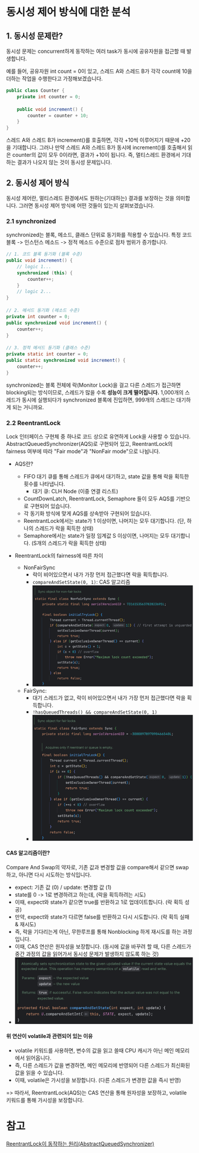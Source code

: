 # 동시성 제어 방식에 대한 분석

## 1. 동시성 문제란?

동시성 문제는 concurrent하게 동작하는 여러 task가 동시에 공유자원을 접근할 때 발생합니다. 

예를 들어, 공유자원 int count = 0이 있고, 스레드 A와 스레드 B가 각각 count에 10을 더하는 작업을 수행한다고 가정해보겠습니다.

```java
public class Counter {
    private int counter = 0;

    public void increment() {
        counter = counter + 10;
    }
}
```

스레드 A와 스레드 B가 increment()를 호출하면, 각각 +10씩 이루어지기 때문에 +20을 기대합니다.
그러나 만약 스레드 A와 스레드 B가 동시에 increment()를 호출해서 읽은 counter의 값이 모두 0이라면, 결과가 +10이 됩니다.
즉, 멀티스레드 환경에서 기대하는 결과가 나오지 않는 것이 동시성 문제입니다.

## 2. 동시성 제어 방식

동시성 제어란, 멀티스레드 환경에서도 원하는(기대하는) 결과를 보장하는 것을 의미합니다. 
그러면 동시성 제어 방식에 어떤 것들이 있는지 살펴보겠습니다.

### 2.1 synchronized

synchronized는 블록, 메소드, 클래스 단위로 동기화를 적용할 수 있습니다. 특정 코드 블록 -> 인스턴스 메소드 -> 정적 메소드 수준으로 점차 범위가 증가합니다.

```java
// 1. 코드 블록 동기화 (블록 수준)
public void increment() {
    // logic 1...
	synchronized (this) {
  		counter++;
  	}
  	// logic 2...
}
  
// 2. 메서드 동기화 (메소드 수준)
private int counter = 0;
public synchronized void increment() {
	counter++;
}
  
// 3. 정적 메서드 동기화 (클래스 수준)
private static int counter = 0;
public static synchronized void increment() {
	counter++;
}
```

synchronized는 블록 전체에 락(Monitor Lock)을 걸고 다른 스레드가 접근하면 blocking되는 방식이므로, 스레드가 많을 수록 **성능이 크게 떨어집니다.**
1,000개의 스레드가 동시에 실행되다가 synchronized 블록에 진입하면, 999개의 스레드는 대기하게 되는 거니까요.

### 2.2 ReentrantLock

Lock 인터페이스 구현체 중 하나로 코드 상으로 유연하게 Lock을 사용할 수 있습니다.
AbstractQueuedSynchronizer(AQS)로 구현되어 있고, ReentrantLock의 fairness 여부에 따라 "Fair mode"과 "NonFair mode"으로 나뉩니다.

- AQS란?
  - FIFO 대기 큐를 통해 스레드가 큐에서 대기하고, state 값을 통해 락을 획득한 횟수를 나타냅니다.
    - 대기 큐: CLH Node (이중 연결 리스트)
  - CountDownLatch, ReentrantLock, Semaphore 들이 모두 AQS를 기반으로 구현되어 있습니다.
  - 각 동기화 방식에 맞게 AQS를 상속받아 구현되어 있습니다. 
  - ReentrantLock에서는 state가 1 이상이면, 나머지는 모두 대기합니다. (단, 하나의 스레드가 락을 획득한 상태)
  - Semaphore에서는 state가 일정 임계값 S 이상이면, 나머지는 모두 대기합니다. (S개의 스레드가 락을 획득한 상태)

- ReentrantLock의 fairness에 따른 차이
  - NonFairSync
    - 락이 비어있으면서 내가 가장 먼저 접근했다면 락을 획득합니다.
    - `compareAndSetState(0, 1)`: CAS 알고리즘
    - ![img.png](img.png)
  - FairSync:
    - 대기 스레드가 없고, 락이 비어있으면서 내가 가장 먼저 접근했다면 락을 획득합니다.
    - `!hasQueuedThreads() && compareAndSetState(0, 1)`
    - ![img_1.png](img_1.png)


#### CAS 알고리즘이란?
Compare And Swap의 약자로, 기존 값과 변경할 값을 compare해서 같으면 swap하고, 아니면 다시 시도하는 방식입니다.
- expect: 기존 값 (0) / update: 변경할 값 (1)
- state를 0 -> 1로 변경하려고 하는데, (락을 획득하려는 시도)
- 이때, expect와 state가 같으면 true를 반환하고 1로 업데이트합니다. (락 획득 성공)
- 만약, expect와 state가 다르면 false를 반환하고 다시 시도합니다. (락 획득 실패 & 재시도)
- 즉, 락을 기다리는게 아닌, 무한루프를 통해 Nonblocking 하게 재시도를 하는 과정입니다.
- 이때, CAS 연산은 원자성을 보장합니다. (동시에 값을 바꾸려 할 때, 다른 스레드가 중간 과정의 값을 읽어가서 동시성 문제가 발생하지 않도록 하는 것)
- ![img_2.png](img_2.png)

#### 위 연산이 volatile과 관련되어 있는 이유
- volatile 키워드를 사용하면, 변수의 값을 읽고 쓸때 CPU 캐시가 아닌 메인 메모리에서 읽어옵니다.
- 즉, 다른 스레드가 값을 변경하면, 메인 메모리에 반영되어 다른 스레드가 최신화된 값을 읽을 수 있습니다.
- 이때, volatile은 가시성을 보장합니다. (다른 스레드가 변경한 값을 즉시 반영)

=> 따라서, ReentrantLock(AQS)는 CAS 연산을 통해 원자성을 보장하고, volatile 키워드를 통해 가시성을 보장합니다.


# 참고
[ReentrantLock이 동작하는 원리(AbstractQueuedSynchronizer)](https://miiiinju.tistory.com/27)